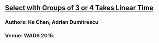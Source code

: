 ## [Select with Groups of 3 or 4 Takes Linear Time](https://arxiv.org/abs/1409.3600)
### Authors: Ke Chen, Adrian Dumitrescu
### Venue: WADS 2015.

